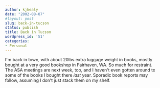 ```yaml
---
author: kjhealy
date: "2002-08-07"
#layout: post
slug: back-in-tucson
status: publish
title: Back in Tucson
wordpress_id: '51'
categories:
- Personal
---
```


I'm back in town, with about 20lbs extra luggage weight in books, mostly bought at a very good bookshop in Fairhaven, WA. So much for restraint. The ASA meetings are next week, too, and I haven't even gotten around to some of the books I bought there *last* year. Sporadic book reports may follow, assuming I don't just stack them on my shelf.
